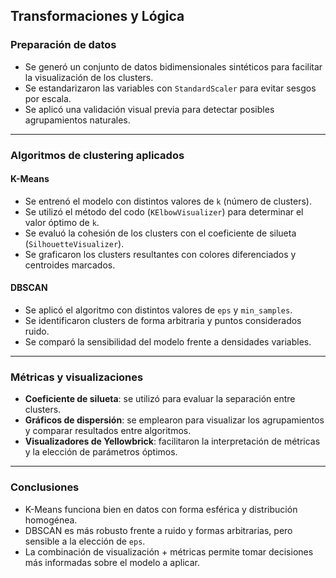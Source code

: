 ## Transformaciones y Lógica

### Preparación de datos

- Se generó un conjunto de datos bidimensionales sintéticos para facilitar la visualización de los clusters.
- Se estandarizaron las variables con `StandardScaler` para evitar sesgos por escala.
- Se aplicó una validación visual previa para detectar posibles agrupamientos naturales.

---

### Algoritmos de clustering aplicados

#### K-Means
- Se entrenó el modelo con distintos valores de `k` (número de clusters).
- Se utilizó el método del codo (`KElbowVisualizer`) para determinar el valor óptimo de `k`.
- Se evaluó la cohesión de los clusters con el coeficiente de silueta (`SilhouetteVisualizer`).
- Se graficaron los clusters resultantes con colores diferenciados y centroides marcados.

#### DBSCAN
- Se aplicó el algoritmo con distintos valores de `eps` y `min_samples`.
- Se identificaron clusters de forma arbitraria y puntos considerados ruido.
- Se comparó la sensibilidad del modelo frente a densidades variables.

---

### Métricas y visualizaciones

- **Coeficiente de silueta**: se utilizó para evaluar la separación entre clusters.
- **Gráficos de dispersión**: se emplearon para visualizar los agrupamientos y comparar resultados entre algoritmos.
- **Visualizadores de Yellowbrick**: facilitaron la interpretación de métricas y la elección de parámetros óptimos.

---

### Conclusiones

- K-Means funciona bien en datos con forma esférica y distribución homogénea.
- DBSCAN es más robusto frente a ruido y formas arbitrarias, pero sensible a la elección de `eps`.
- La combinación de visualización + métricas permite tomar decisiones más informadas sobre el modelo a aplicar.